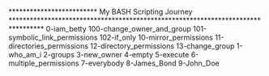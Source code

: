 ************************* My BASH Scripting Journey *********************************************************************************
0-iam_betty
100-change_owner_and_group
101-symbolic_link_permissions
102-if_only
10-mirror_permissions
11-directories_permissions
12-directory_permissions
13-change_group
1-who_am_i
2-groups
3-new_owner
4-empty
5-execute
6-multiple_permissions
7-everybody
8-James_Bond
9-John_Doe
